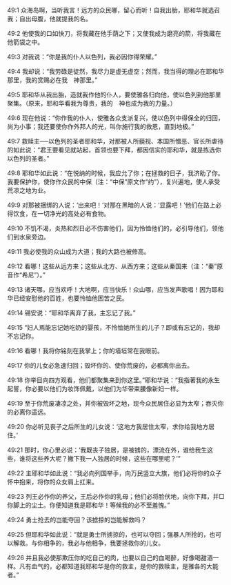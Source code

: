 <a id="1"></a>49:1  众海岛啊，当听我言！远方的众民哪，留心而听！自我出胎，耶和华就选召我；自出母腹，他就提我的名。  

<a id="2"></a>49:2  他使我的口如快刀，将我藏在他手荫之下；又使我成为磨亮的箭，将我藏在他箭袋之中。  

<a id="3"></a>49:3  对我说：“你是我的仆人以色列，我必因你得荣耀。”  

<a id="4"></a>49:4  我却说：“我劳碌是徒然，我尽力是虚无虚空；然而，我当得的理必在耶和华那里，我的赏赐必在我　神那里。”  

<a id="5"></a>49:5  耶和华从我出胎，造就我作他的仆人，要使雅各归向他，使以色列到他那里聚集。（原来，耶和华看我为尊贵，我的　神也成为我的力量。）  

<a id="6"></a>49:6  现在他说：“你作我的仆人，使雅各众支派复兴，使以色列中得保全的归回，尚为小事；我还要使你作外邦人的光，叫你施行我的救恩，直到地极。”  

<a id="7"></a>49:7  救赎主──以色列的圣者耶和华，对那被人所藐视、本国所憎恶、官长所虐待的如此说：“君王要看见就站起，首领也要下拜，都因信实的耶和华，就是拣选你以色列的圣者。”  

<a id="8"></a>49:8  耶和华如此说：“在悦纳的时候，我应允了你；在拯救的日子，我济助了你。我要保护你，使你作众民的中保（注：“中保”原文作“约”），复兴遍地，使人承受荒凉之地为业。  

<a id="9"></a>49:9  对那被捆绑的人说：‘出来吧！’对那在黑暗的人说：‘显露吧！’他们在路上必得饮食，在一切净光的高处必有食物。  

<a id="10"></a>49:10  不饥不渴，炎热和烈日必不伤害他们，因为怜恤他们的，必引导他们，领他们到水泉旁边。  

<a id="11"></a>49:11  我必使我的众山成为大道；我的大路也被修高。  

<a id="12"></a>49:12  看哪！这些从远方来；这些从北方、从西方来；这些从秦国来（注：“秦”原音作“希尼”）。”  

<a id="13"></a>49:13  诸天哪，应当欢呼！大地啊，应当快乐！众山哪，应当发声歌唱！因为耶和华已经安慰他的百姓，也要怜恤他困苦之民。  

<a id="14"></a>49:14  锡安说：“耶和华离弃了我，主忘记了我。”  

<a id="15"></a>49:15  “妇人焉能忘记她吃奶的婴孩，不怜恤她所生的儿子？即或有忘记的，我却不忘记你。  

<a id="16"></a>49:16  看哪！我将你铭刻在我掌上；你的墙垣常在我眼前。  

<a id="17"></a>49:17  你的儿女必急速归回；毁坏你的、使你荒废的，必都离你出去。  

<a id="18"></a>49:18  你举目向四方观看，他们都聚集来到你这里。”耶和华说：“我指著我的永生起誓，你必要以他们为妆饰佩戴，以他们为华带束腰像新妇一样。  

<a id="19"></a>49:19  至于你荒废凄凉之处，并你被毁坏之地，现今众民居住必显为太窄；吞灭你的必离你遥远。  

<a id="20"></a>49:20  你必听见丧子之后所生的儿女说：‘这地方我居住太窄，求你给我地方居住。’  

<a id="21"></a>49:21  那时，你心里必说：‘我既丧子独居，是被掳的，漂流在外，谁给我生这些，谁将这些养大呢？撇下我一人独居的时候，这些在哪里呢？’”  

<a id="22"></a>49:22  主耶和华如此说：“我必向列国举手，向万民竖立大旗，他们必将你的众子怀中抱来，将你的众女肩上扛来。  

<a id="23"></a>49:23  列王必作你的养父，王后必作你的乳母；他们必将脸伏地，向你下拜，并□你脚上的尘土。你便知道我是耶和华！等候我的必不至羞愧。”  

<a id="24"></a>49:24  勇士抢去的岂能夺回？该掳掠的岂能解救吗？  

<a id="25"></a>49:25  但耶和华如此说：“就是勇士所掳掠的，也可以夺回；强暴人所抢的，也可以解救。与你相争的，我必与他相争，我要拯救你的儿女。  

<a id="26"></a>49:26  并且我必使那欺压你的吃自己的肉，也要以自己的血喝醉，好像喝甜酒一样。凡有血气的，必都知道我耶和华是你的救主，是你的救赎主，是雅各的大能者。”  
